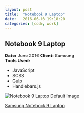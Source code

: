 ```yaml
---
layout: post
title:  "Notebook 9 Laptop"
date:   2016-06-03 19:18:20
categories: [code, work]
---
```


<div class="project-description">
	<h2>Notebook 9 Laptop</h2>
	<div class="desc">
		<span><strong>Date:</strong> June 2016</span>
		<span><strong>Client:</strong> Samsung</span>
	</div>
	<div class="desc">
		<span><strong>Tools Used:</strong></span>
		<ul>
			<li>JavaScript</li>
			<li>SCSS</li>
			<li>Gulp</li>
			<li>Handlebars.js</li>
		</ul>
	</div>
</div>



<div class="project-image">
	<img src="https://storage.googleapis.com/codeandfood/work/samsung/notebook-9-laptop/notebook-9-laptop.png" alt="Notebook 9 Laptop Default Image" />
</div>

<a href="http://www.samsung.com/us/explore/notebook-9-laptop/" target="_blank">Samsung Notebook 9 Laptop</a>

<!-- <div class="project-image">
	<img src="https://storage.googleapis.com/codeandfood/work/samsung/family-hub-refrigerator/connection-video.gif" alt="family hub refrigerator" />
</div> -->

<script src="https://gist.github.com/jeesunikim/3aca9a3c0832e226c88803c19b4917fb.js"></script>